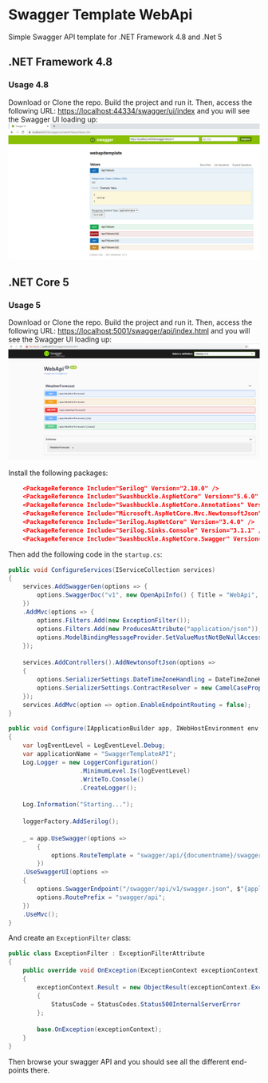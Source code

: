 # Swagger Template WebApi

Simple Swagger API template for .NET Framework 4.8 and .Net 5

## .NET Framework 4.8

### Usage 4.8

Download or Clone the repo. Build the project and run it. Then, access the following URL: <https://localhost:44334/swagger/ui/index> and you will see the Swagger UI loading up:
![Swagger48](Swagger48.png)

## .NET Core 5

### Usage 5

Download or Clone the repo. Build the project and run it. Then, access the following URL: <https://localhost:5001/swagger/api/index.html> and you will see the Swagger UI loading up:
![Swagger315](Swagger315.png)

Install the following packages:

```json
    <PackageReference Include="Serilog" Version="2.10.0" />
    <PackageReference Include="Swashbuckle.AspNetCore" Version="5.6.0" />
    <PackageReference Include="Swashbuckle.AspNetCore.Annotations" Version="5.6.0" />
    <PackageReference Include="Microsoft.AspNetCore.Mvc.NewtonsoftJson" Version="5.0.0" />
    <PackageReference Include="Serilog.AspNetCore" Version="3.4.0" />
    <PackageReference Include="Serilog.Sinks.Console" Version="3.1.1" />
    <PackageReference Include="Swashbuckle.AspNetCore.Swagger" Version="5.6.0" />
```

Then add the following code in the `startup.cs`:

```c#
public void ConfigureServices(IServiceCollection services)
{
    services.AddSwaggerGen(options => {
        options.SwaggerDoc("v1", new OpenApiInfo() { Title = "WebApi", Version = "v1" });
    })
    .AddMvc(options => {
        options.Filters.Add(new ExceptionFilter());
        options.Filters.Add(new ProducesAttribute("application/json"));
        options.ModelBindingMessageProvider.SetValueMustNotBeNullAccessor((_) => "The field is required.");
    });

    services.AddControllers().AddNewtonsoftJson(options =>
    {
        options.SerializerSettings.DateTimeZoneHandling = DateTimeZoneHandling.RoundtripKind;
        options.SerializerSettings.ContractResolver = new CamelCasePropertyNamesContractResolver();
    });
    services.AddMvc(option => option.EnableEndpointRouting = false);
}
```

```c#
public void Configure(IApplicationBuilder app, IWebHostEnvironment env, ILoggerFactory loggerFactory)
{
    var logEventLevel = LogEventLevel.Debug;
    var applicationName = "SwaggerTemplateAPI";
    Log.Logger = new LoggerConfiguration()
                    .MinimumLevel.Is(logEventLevel)
                    .WriteTo.Console()
                    .CreateLogger();

    Log.Information("Starting...");

    loggerFactory.AddSerilog();

    _ = app.UseSwagger(options =>
        {
            options.RouteTemplate = "swagger/api/{documentname}/swagger.json";
        })
    .UseSwaggerUI(options =>
    {
        options.SwaggerEndpoint("/swagger/api/v1/swagger.json", $"{applicationName} v1.0");
        options.RoutePrefix = "swagger/api";
    })
    .UseMvc();
}
```

And create an `ExceptionFilter` class:

```c#
public class ExceptionFilter : ExceptionFilterAttribute
{
    public override void OnException(ExceptionContext exceptionContext)
    {
        exceptionContext.Result = new ObjectResult(exceptionContext.Exception.Message)
        {
            StatusCode = StatusCodes.Status500InternalServerError
        };

        base.OnException(exceptionContext);
    }
}
```

Then browse your swagger API and you should see all the different end-points there.
